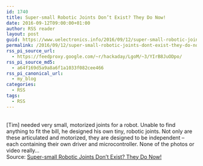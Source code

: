 ```yaml
---
id: 1740
title: Super-small Robotic Joints Don’t Exist? They Do Now!
date: 2016-09-12T09:00:00+01:00
author: RSS reader
layout: post
guid: https://www.uelectronics.info/2016/09/12/super-small-robotic-joints-dont-exist-they-do-now/
permalink: /2016/09/12/super-small-robotic-joints-dont-exist-they-do-now/
rss_pi_source_url:
  - https://feedproxy.google.com/~r/hackaday/LgoM/~3/YIrB8JuODpo/
rss_pi_source_md5:
  - a64f169d5a9a8a6f1a1033f082cee466
rss_pi_canonical_url:
  - my_blog
categories:
  - RSS
tags:
  - RSS
---
```

&#013;  
[Tim] needed very small, motorized joints for a robot. Unable to find anything to fit the bill, he designed his own tiny, robotic joints. Not only are these articulated and motorized, they are designed to be independent – each containing their own driver and microcontroller. None of the photos or video really…&#013;  
Source: <a href="https://feedproxy.google.com/~r/hackaday/LgoM/~3/YIrB8JuODpo/" target="_blank">Super-small Robotic Joints Don’t Exist? They Do Now!</a>